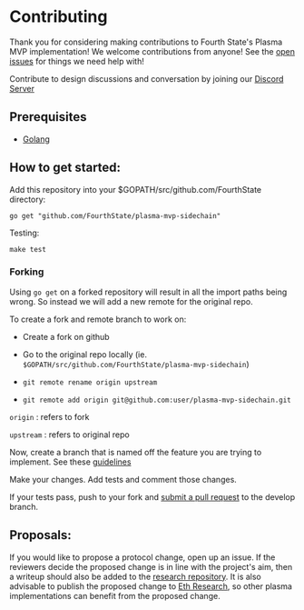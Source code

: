 # Contributing

Thank you for considering making contributions to Fourth State's Plasma MVP implementation! We welcome contributions from anyone! See the [open issues](https://github.com/FourthState/plasma-mvp-sidechain/issues) for things we need help with!

Contribute to design discussions and conversation by joining our [Discord Server](https://discord.gg/YTB5A4P)

## Prerequisites
* [Golang](https://golang.org/doc/install)

## How to get started:

Add this repository into your $GOPATH/src/github.com/FourthState directory:

`go get "github.com/FourthState/plasma-mvp-sidechain"`

Testing:

`make test`

### Forking

Using `go get` on a forked repository will result in all the import paths being wrong. So instead we will add a new remote for the original repo.

To create a fork and remote branch to work on:

- Create a fork on github

- Go to the original repo locally (ie. `$GOPATH/src/github.com/FourthState/plasma-mvp-sidechain`)

- `git remote rename origin upstream`

- `git remote add origin git@github.com:user/plasma-mvp-sidechain.git`

`origin` : refers to fork

`upstream` : refers to original repo


Now, create a branch that is named off the feature you are trying to implement. See these [guidelines](https://nvie.com/posts/a-successful-git-branching-model/)

Make your changes. Add tests and comment those changes. 

If your tests pass, push to your fork and [submit a pull request](https://github.com/FourthState/plasma-mvp-rootchain/pulls) to the develop branch.


## Proposals:

If you would like to propose a protocol change, open up an issue. If the reviewers decide the proposed change is in line with the project's aim, then a writeup should also be added to the [research repository](https://github.com/FourthState/plasma-research). It is also advisable to publish the proposed change to [Eth Research](https://ethresear.ch/), so other plasma implementations can benefit from the proposed change. 

